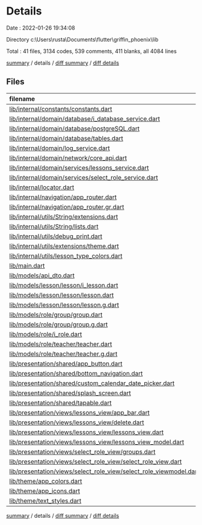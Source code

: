 # Details

Date : 2022-01-26 19:34:08

Directory c:\Users\rusta\Documents\flutter\griffin_phoenix\lib

Total : 41 files,  3134 codes, 539 comments, 411 blanks, all 4084 lines

[summary](results.md) / details / [diff summary](diff.md) / [diff details](diff-details.md)

## Files
| filename | language | code | comment | blank | total |
| :--- | :--- | ---: | ---: | ---: | ---: |
| [lib/internal/constants/constants.dart](/lib/internal/constants/constants.dart) | Dart | 6 | 2 | 2 | 10 |
| [lib/internal/domain/database/i_database_service.dart](/lib/internal/domain/database/i_database_service.dart) | Dart | 0 | 9 | 3 | 12 |
| [lib/internal/domain/database/postgreSQL.dart](/lib/internal/domain/database/postgreSQL.dart) | Dart | 0 | 80 | 17 | 97 |
| [lib/internal/domain/database/tables.dart](/lib/internal/domain/database/tables.dart) | Dart | 24 | 0 | 2 | 26 |
| [lib/internal/domain/log_service.dart](/lib/internal/domain/log_service.dart) | Dart | 5 | 0 | 3 | 8 |
| [lib/internal/domain/network/core_api.dart](/lib/internal/domain/network/core_api.dart) | Dart | 42 | 0 | 7 | 49 |
| [lib/internal/domain/services/lessons_service.dart](/lib/internal/domain/services/lessons_service.dart) | Dart | 38 | 0 | 10 | 48 |
| [lib/internal/domain/services/select_role_service.dart](/lib/internal/domain/services/select_role_service.dart) | Dart | 39 | 0 | 10 | 49 |
| [lib/internal/locator.dart](/lib/internal/locator.dart) | Dart | 11 | 0 | 3 | 14 |
| [lib/internal/navigation/app_router.dart](/lib/internal/navigation/app_router.dart) | Dart | 24 | 1 | 3 | 28 |
| [lib/internal/navigation/app_router.gr.dart](/lib/internal/navigation/app_router.gr.dart) | Dart | 87 | 17 | 25 | 129 |
| [lib/internal/utils/String/extensions.dart](/lib/internal/utils/String/extensions.dart) | Dart | 11 | 0 | 2 | 13 |
| [lib/internal/utils/String/lists.dart](/lib/internal/utils/String/lists.dart) | Dart | 27 | 0 | 4 | 31 |
| [lib/internal/utils/debug_print.dart](/lib/internal/utils/debug_print.dart) | Dart | 2 | 0 | 2 | 4 |
| [lib/internal/utils/extensions/theme.dart](/lib/internal/utils/extensions/theme.dart) | Dart | 4 | 0 | 2 | 6 |
| [lib/internal/utils/lesson_type_colors.dart](/lib/internal/utils/lesson_type_colors.dart) | Dart | 26 | 0 | 4 | 30 |
| [lib/main.dart](/lib/main.dart) | Dart | 127 | 3 | 7 | 137 |
| [lib/models/api_dto.dart](/lib/models/api_dto.dart) | Dart | 7 | 0 | 3 | 10 |
| [lib/models/lesson/lesson/i_lesson.dart](/lib/models/lesson/lesson/i_lesson.dart) | Dart | 4 | 0 | 2 | 6 |
| [lib/models/lesson/lesson/lesson.dart](/lib/models/lesson/lesson/lesson.dart) | Dart | 178 | 0 | 11 | 189 |
| [lib/models/lesson/lesson/lesson.g.dart](/lib/models/lesson/lesson/lesson.g.dart) | Dart | 58 | 4 | 5 | 67 |
| [lib/models/role/group/group.dart](/lib/models/role/group/group.dart) | Dart | 41 | 0 | 8 | 49 |
| [lib/models/role/group/group.g.dart](/lib/models/role/group/group.g.dart) | Dart | 15 | 4 | 5 | 24 |
| [lib/models/role/i_role.dart](/lib/models/role/i_role.dart) | Dart | 5 | 0 | 2 | 7 |
| [lib/models/role/teacher/teacher.dart](/lib/models/role/teacher/teacher.dart) | Dart | 26 | 0 | 8 | 34 |
| [lib/models/role/teacher/teacher.g.dart](/lib/models/role/teacher/teacher.g.dart) | Dart | 9 | 4 | 5 | 18 |
| [lib/presentation/shared/app_button.dart](/lib/presentation/shared/app_button.dart) | Dart | 37 | 0 | 4 | 41 |
| [lib/presentation/shared/bottom_navigation.dart](/lib/presentation/shared/bottom_navigation.dart) | Dart | 49 | 0 | 7 | 56 |
| [lib/presentation/shared/custom_calendar_date_picker.dart](/lib/presentation/shared/custom_calendar_date_picker.dart) | Dart | 998 | 200 | 137 | 1,335 |
| [lib/presentation/shared/splash_screen.dart](/lib/presentation/shared/splash_screen.dart) | Dart | 34 | 0 | 4 | 38 |
| [lib/presentation/shared/tapable.dart](/lib/presentation/shared/tapable.dart) | Dart | 19 | 0 | 3 | 22 |
| [lib/presentation/views/lessons_view/app_bar.dart](/lib/presentation/views/lessons_view/app_bar.dart) | Dart | 36 | 0 | 6 | 42 |
| [lib/presentation/views/lessons_view/delete.dart](/lib/presentation/views/lessons_view/delete.dart) | Dart | 0 | 135 | 1 | 136 |
| [lib/presentation/views/lessons_view/lessons_view.dart](/lib/presentation/views/lessons_view/lessons_view.dart) | Dart | 463 | 56 | 23 | 542 |
| [lib/presentation/views/lessons_view/lessons_view_model.dart](/lib/presentation/views/lessons_view/lessons_view_model.dart) | Dart | 68 | 5 | 23 | 96 |
| [lib/presentation/views/select_role_view/groups.dart](/lib/presentation/views/select_role_view/groups.dart) | Dart | 171 | 0 | 2 | 173 |
| [lib/presentation/views/select_role_view/select_role_view.dart](/lib/presentation/views/select_role_view/select_role_view.dart) | Dart | 263 | 2 | 9 | 274 |
| [lib/presentation/views/select_role_view/select_role_viewmodel.dart](/lib/presentation/views/select_role_view/select_role_viewmodel.dart) | Dart | 108 | 2 | 13 | 123 |
| [lib/theme/app_colors.dart](/lib/theme/app_colors.dart) | Dart | 22 | 13 | 16 | 51 |
| [lib/theme/app_icons.dart](/lib/theme/app_icons.dart) | Dart | 43 | 2 | 6 | 51 |
| [lib/theme/text_styles.dart](/lib/theme/text_styles.dart) | Dart | 7 | 0 | 2 | 9 |

[summary](results.md) / details / [diff summary](diff.md) / [diff details](diff-details.md)